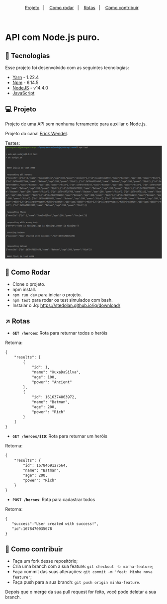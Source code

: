 <p align="center">
  <a href="#-projeto">Projeto</a>&nbsp;&nbsp;&nbsp;|&nbsp;&nbsp;&nbsp; 
  <a href="#-como-rodar">Como rodar</a>&nbsp;&nbsp;&nbsp;|&nbsp;&nbsp;&nbsp;
  <a href="#-rotas">Rotas</a>&nbsp;&nbsp;&nbsp;|&nbsp;&nbsp;&nbsp;
  <a href="#-como-contribuir">Como contribuir</a>&nbsp;&nbsp;&nbsp;
</p>

<br>

# API com Node.js puro.

## 🚀 Tecnologias

Esse projeto foi desenvolvido com as seguintes tecnologias:

- [Yarn](https://yarnpkg.com/) - 1.22.4
- [Npm](https://www.npmjs.com/) - 6.14.5
- [NodeJS](https://nodejs.org/en/) - v14.4.0
- [JavaScript](https://developer.mozilla.org/pt-BR/docs/Web/JavaScript)


## 💻 Projeto

Projeto de uma API sem nenhuma ferramente para auxiliar o Node.js.

Projeto do canal [Erick Wendel](https://www.youtube.com/watch?v=NxHY14rMPvc).

Testes: 
![img.png](.github%2Fimg.png)

## 🚀 Como Rodar

- Clone o projeto.
- npm install.
- `npm run dev` para iniciar o projeto.
- `npm test` para rodar os test simulados com bash.
- Instalar o Jq: https://stedolan.github.io/jq/download/

## ↗ Rotas

- **`GET /heroes`**: Rota para returnar todos o heróis

Retorna:
```
{
    "results": [
        {
            "id": 1,
            "name": "XuxaDaSilva",
            "age": 100,
            "power": "Ancient"
        },
        {
            "id": 1616374863972,
            "name": "Batman",
            "age": 200,
            "power": "Rich"
        }
    ]
}
```

- **`GET /heroes/$ID`**: Rota para returnar um heróis

Retorna:
```
{
    "results": {
        "id": 1678469127564,
        "name": "Batman",
        "age": 200,
        "power": "Rich"
    }
}
```

- **`POST /heroes`**: Rota para cadastrar todos

Retorna:
```
{
   "success":"User created with success!",
   "id":1678470035678
}
```

## 🤔 Como contribuir

- Faça um fork desse repositório;
- Cria uma branch com a sua feature: `git checkout -b minha-feature`;
- Faça commit das suas alterações: `git commit -m 'feat: Minha nova feature'`;
- Faça push para a sua branch: `git push origin minha-feature`.

Depois que o merge da sua pull request for feito, você pode deletar a sua branch.

